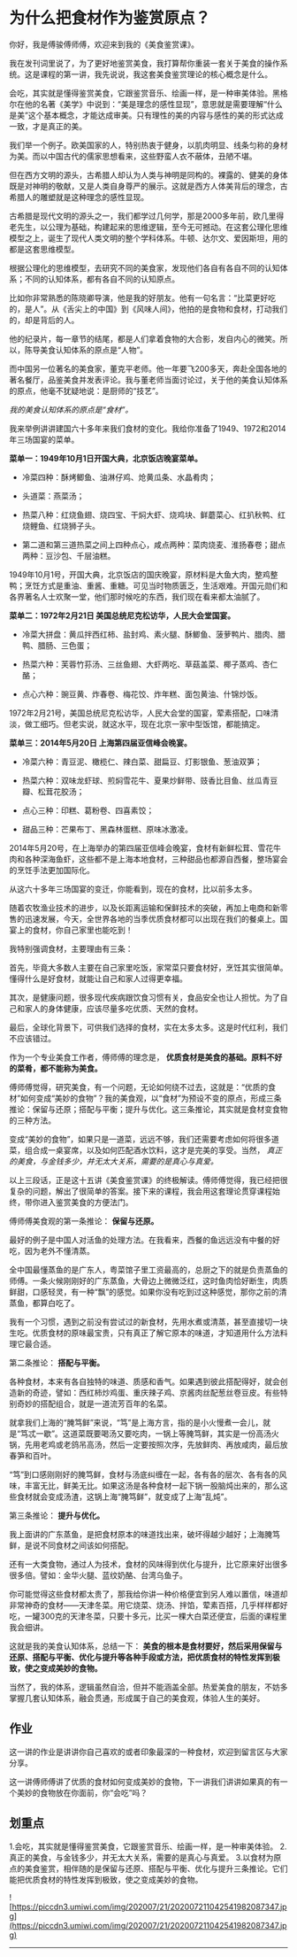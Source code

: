 # 为什么把食材作为鉴赏原点？

你好，我是傅骏傅师傅，欢迎来到我的《美食鉴赏课》。

我在发刊词里说了，为了更好地鉴赏美食，我打算帮你重装一套关于美食的操作系统。这是课程的第一讲，我先说说，我这套美食鉴赏理论的核心概念是什么。

会吃，其实就是懂得鉴赏美食，它跟鉴赏音乐、绘画一样，是一种审美体验。黑格尔在他的名著《美学》中说到：“美是理念的感性显现”，意思就是需要理解“什么是美”这个基本概念，才能达成审美。只有理性的美的内容与感性的美的形式达成一致，才是真正的美。

我们举一个例子。欧美国家的人，特别热衷于健身，以肌肉明显、线条匀称的身材为美。而以中国古代的儒家思想看来，这些野蛮人衣不蔽体，丑陋不堪。

但在西方文明的源头，古希腊人却认为人类与神明是同构的。裸露的、健美的身体既是对神明的敬献，又是人类自身尊严的展示。这就是西方人体美背后的理念，古希腊人的雕塑就是这种理念的感性显现。

古希腊是现代文明的源头之一，我们都学过几何学，那是2000多年前，欧几里得老先生，以公理为基础，构建起来的思维逻辑，至今无可撼动。在这套公理化思维模型之上，诞生了现代人类文明的整个学科体系。牛顿、达尔文、爱因斯坦，用的都是这套思维模型。

根据公理化的思维模型，去研究不同的美食家，发现他们各自有各自不同的认知体系；不同的认知体系，都有各自不同的认知原点。

比如你非常熟悉的陈晓卿导演，他是我的好朋友。他有一句名言：“比菜更好吃的，是人”。从《舌尖上的中国》到《风味人间》，他拍的是食物和食材，打动我们的，却是背后的人。

他的纪录片，每一章节的结尾，都是人们拿着食物的大合影，发自内心的微笑。所以，陈导美食认知体系的原点是“人物”。

而中国另一位著名的美食家，董克平老师。他一年要飞200多天，奔赴全国各地的著名餐厅，品鉴美食并发表评论。我与董老师当面讨论过，关于他的美食认知体系的原点，他毫不犹疑地说：是厨师的“技艺”。

 *我的美食认知体系的原点是“食材”。*

我来举例讲讲建国六十多年来我们食材的变化。我给你准备了1949、1972和2014年三场国宴的菜单。

 **菜单一：1949年10月1日开国大典，北京饭店晚宴菜单。**

* 冷菜四种：酥烤鲫鱼、油淋仔鸡、炝黄瓜条、水晶肴肉；

* 头道菜：燕菜汤；

* 热菜八种：红烧鱼翅、烧四宝、干焖大虾、烧鸡块、鲜蘑菜心、红扒秋鸭、红烧鲤鱼、红烧狮子头。

* 第二道和第三道热菜之间上四种点心，咸点两种：菜肉烧麦、淮扬春卷；甜点两种：豆沙包、千层油糕。

1949年10月1号，开国大典，北京饭店的国庆晚宴，原材料是大鱼大肉，整鸡整鸭；烹饪方式是重油、重酱、重糖。可见当时物质匮乏，生活艰难。开国元勋们和各界著名人士欢聚一堂，他们那时候吃的东西，我们现在看来都太油腻了。

 **菜单二：1972年2月21日 美国总统尼克松访华，人民大会堂国宴。**

* 冷菜大拼盘：黄瓜拌西红柿、盐封鸡、素火腿、酥鲫鱼、菠萝鸭片、腊肉、腊鸭、腊肠、三色蛋；

* 热菜六种：芙蓉竹荪汤、三丝鱼翅、大虾两吃、草菇盖菜、椰子蒸鸡、杏仁酪；

* 点心六种：豌豆黄、炸春卷、梅花饺、炸年糕、面包黄油、什锦炒饭。

1972年2月21号，美国总统尼克松访华，人民大会堂的国宴，荤素搭配，口味清淡，做工细巧。但老实说，就这水平，现在北京一家中型饭馆，都能搞定。

 **菜单三：2014年5月20日 上海第四届亚信峰会晚宴。**

* 冷菜六种：青豆泥、橄榄仁、辣白菜、甜扁豆、灯影银鱼、葱油双笋；

* 热菜六种：双味龙虾球、煎焖雪花牛、夏果炒鲜带、豉香比目鱼、丝瓜青豆瓣、松茸花胶汤；

* 点心三种：印糕、葛粉卷、四喜素饺；

* 甜品三种：芒果布丁、黑森林蛋糕、原味冰激凌。

2014年5月20号，在上海举办的第四届亚信峰会晚宴，食材有新鲜松茸、雪花牛肉和各种深海鱼虾，这些都不是上海本地食材，三种甜品也都源自西餐，整场宴会的烹饪手法更加国际化。

从这六十多年三场国宴的变迁，你能看到，现在的食材，比以前多太多。

随着农牧渔业技术的进步，以及长距离运输和保鲜技术的突破，再加上电商和新零售的迅速发展，今天，全世界各地的当季优质食材都可以出现在我们的餐桌上。国宴上的食材，你自己家里也能吃到！

我特别强调食材，主要理由有三条：

首先，毕竟大多数人主要在自己家里吃饭，家常菜只要食材好，烹饪其实很简单。懂得什么是好食材，就能让自己和家人过得更幸福。

其次，是健康问题，很多现代疾病跟饮食习惯有关，食品安全也让人担忧。为了自己和家人的身体健康，应该尽量多吃优质、天然的食材。

最后，全球化背景下，可供我们选择的食材，实在太多太多。这是时代红利，我们不应该错过。

作为一个专业美食工作者，傅师傅的理念是， **优质食材是美食的基础。原料不好的菜肴，都不能称为美食。**

傅师傅觉得，研究美食，有一个问题，无论如何绕不过去，这就是：“优质的食材”如何变成“美妙的食物”？我的美食观，以“食材”为预设不变的原点，形成三条推论：保留与还原；搭配与平衡；提升与优化。这三条推论，其实就是食材变食物的三种方法。

变成“美妙的食物”，如果只是一道菜，远远不够，我们还需要考虑如何将很多道菜，组合成一桌宴席，以及如何匹配酒水饮料，这才是完美的享受。当然， *真正的美食，与金钱多少，并无太大关系，需要的是真心与真爱。*

以上三段话，正是这十五讲《美食鉴赏课》的终极解读。傅师傅觉得，我已经把很复杂的问题，解出了很简单的答案。接下来的课程，我会用这套理论贯穿课程始终，带你进入鉴赏美食的方便法门。

傅师傅美食观的第一条推论： **保留与还原。**

最好的例子是中国人对活鱼的处理方法。在我看来，西餐的鱼远远没有中餐的好吃，因为老外不懂清蒸。

全中国最懂蒸鱼的是广东人，粤菜馆子里工资最高的，总厨之下的就是负责蒸鱼的师傅。一条火候刚刚好的广东蒸鱼，大骨边上微微泛红，这时鱼肉恰好断生，肉质鲜甜，口感轻灵，有一种“飘”的感觉。如果你没有吃到过这种感觉，那你之前的清蒸鱼，都算白吃了。

我有一个习惯，遇到之前没有尝试过的新食材，先用水煮或清蒸，甚至直接切一块生吃。优质食材的原味最宝贵，只有真正了解它原本的味道，才知道用什么方法料理它最合适。

第二条推论： **搭配与平衡。**

各种食材，本来有各自独特的味道、质感和香气。如果遇到彼此搭配得好，就会创造新的奇迹，譬如：西红柿炒鸡蛋、重庆辣子鸡、京酱肉丝配葱丝卷豆皮。有些特别奇妙的搭配组合，就是一道流芳百年的名菜。

就拿我们上海的“腌笃鲜”来说，“笃”是上海方言，指的是小火慢煮一会儿，就是“笃忒一歇”。这道菜既要喝汤又要吃肉，一锅上等腌笃鲜，其实是一份高汤火锅，先用老鸡或老鸽吊高汤，然后一定要按照次序，先放鲜肉、再放咸肉，最后放春笋和百叶。

“笃”到口感刚刚好的腌笃鲜，食材与汤底纠缠在一起，各有各的层次、各有各的风味，丰富无比，鲜美无比。如果这汤是各种食材一起下锅一股脑炖出来的，那么这些食材就会变成汤渣，这锅上海“腌笃鲜”，就变成了上海“乱炖”。

第三条推论： **提升与优化。**

我上面讲的广东蒸鱼，是把食材原本的味道找出来，破坏得越少越好；上海腌笃鲜，是说不同食材之间该如何搭配。

还有一大类食物，通过人为技术，食材的风味得到优化与提升，比它原来好出很多很多倍。譬如：金华火腿、蓝纹奶酪、台湾乌鱼子。

你可能觉得这些食材都太贵了，那我给你讲一种价格便宜到另人难以置信，味道却非常神奇的食材——天津冬菜。用它烧菜、烧汤、拌馅，荤素百搭，几乎样样都好吃，一罐300克的天津冬菜，只要十多元，比买一棵大白菜还便宜，后面的课程里我会细讲。

这就是我的美食认知体系，总结一下： **美食的根本是食材要好，然后采用保留与还原、搭配与平衡、优化与提升等各种手段或方法，把优质食材的特性发挥到极致，使之变成美妙的食物。**

当然了，我的体系，逻辑虽然自洽，但并不能涵盖全部。热爱美食的朋友，不妨多掌握几套认知体系，融会贯通，形成属于自己的美食观，体验人生的美好。

## 作业

这一讲的作业是讲讲你自己喜欢的或者印象最深的一种食材，欢迎到留言区与大家分享。

这一讲傅师傅讲了优质的食材如何变成美妙的食物，下一讲我们讲讲如果真的有一个美妙的食物放在你面前，你“会吃”吗？

## 划重点

1.会吃，其实就是懂得鉴赏美食，它跟鉴赏音乐、绘画一样，是一种审美体验。
2.真正的美食，与金钱多少，并无太大关系，需要的是真心与真爱。
3.以食材为原点的美食鉴赏，相伴随的是保留与还原、搭配与平衡、优化与提升三条推论。它们能把优质食材的特性发挥到极致，使之变成美妙的食物。


![https://piccdn3.umiwi.com/img/202007/21/202007211042541982087347.jpg](https://piccdn3.umiwi.com/img/202007/21/202007211042541982087347.jpg)

---
